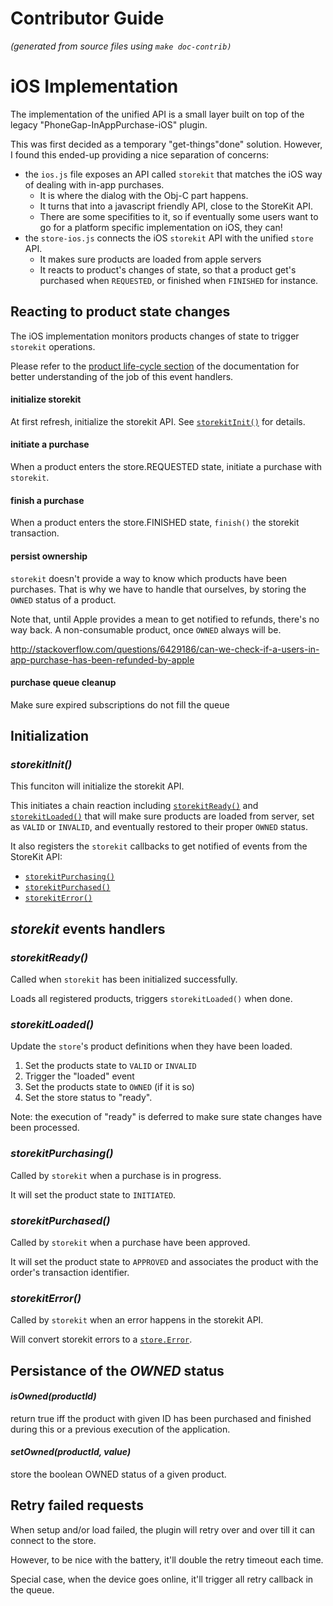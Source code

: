 # Contributor Guide

*(generated from source files using `make doc-contrib)`*

# iOS Implementation

The implementation of the unified API is a small layer
built on top of the legacy "PhoneGap-InAppPurchase-iOS" plugin.

This was first decided as a temporary "get-things"done" solution.
However, I found this ended-up providing a nice separation of concerns:

 - the `ios.js` file exposes an API called `storekit` that matches the
   iOS way of dealing with in-app purchases.
   - It is where the dialog with the Obj-C part happens.
   - It turns that into a javascript friendly API, close to the StoreKit API.
   - There are some specifities to it, so if eventually some users want
     to go for a platform specific implementation on iOS, they can!
 - the `store-ios.js` connects the iOS `storekit` API with the
   unified `store` API.
   - It makes sure products are loaded from apple servers
   - It reacts to product's changes of state, so that a product get's purchased
     when `REQUESTED`, or finished when `FINISHED` for instance.

## Reacting to product state changes

The iOS implementation monitors products changes of state to trigger
`storekit` operations.

Please refer to the [product life-cycle section](api.md#life-cycle) of the documentation
for better understanding of the job of this event handlers.
#### initialize storekit
At first refresh, initialize the storekit API. See [`storekitInit()`](#storekitInit) for details.

#### initiate a purchase

When a product enters the store.REQUESTED state, initiate a purchase with `storekit`.

#### finish a purchase
When a product enters the store.FINISHED state, `finish()` the storekit transaction.

#### persist ownership

`storekit` doesn't provide a way to know which products have been purchases.
That is why we have to handle that ourselves, by storing the `OWNED` status of a product.

Note that, until Apple provides a mean to get notified to refunds, there's no way back.
A non-consumable product, once `OWNED` always will be.

http://stackoverflow.com/questions/6429186/can-we-check-if-a-users-in-app-purchase-has-been-refunded-by-apple

#### purchase queue cleanup
Make sure expired subscriptions do not fill the queue

## Initialization

### <a name="storekitInit"></a> *storekitInit()*

This funciton will initialize the storekit API.

This initiates a chain reaction including [`storekitReady()`](#storekitReady) and [`storekitLoaded()`](#storekitLoaded)
that will make sure products are loaded from server, set as `VALID` or `INVALID`, and eventually restored
to their proper `OWNED` status.

It also registers the `storekit` callbacks to get notified of events from the StoreKit API:

 - [`storekitPurchasing()`](#storekitPurchasing)
 - [`storekitPurchased()`](#storekitPurchased)
 - [`storekitError()`](#storekitError)


## *storekit* events handlers

### <a name="storekitReady"></a> *storekitReady()*

Called when `storekit` has been initialized successfully.

Loads all registered products, triggers `storekitLoaded()` when done.

### <a name="storekitLoaded"></a> *storekitLoaded()*

Update the `store`'s product definitions when they have been loaded.

 1. Set the products state to `VALID` or `INVALID`
 2. Trigger the "loaded" event
 3. Set the products state to `OWNED` (if it is so)
 4. Set the store status to "ready".

Note: the execution of "ready" is deferred to make sure state
changes have been processed.
### <a name="storekitPurchasing"></a> *storekitPurchasing()*

Called by `storekit` when a purchase is in progress.

It will set the product state to `INITIATED`.

### <a name="storekitPurchased"></a> *storekitPurchased()*

Called by `storekit` when a purchase have been approved.

It will set the product state to `APPROVED` and associates the product
with the order's transaction identifier.

### <a name="storekitError"></a> *storekitError()*

Called by `storekit` when an error happens in the storekit API.

Will convert storekit errors to a [`store.Error`](api.md/#errors).


## Persistance of the *OWNED* status

#### *isOwned(productId)*
return true iff the product with given ID has been purchased and finished
during this or a previous execution of the application.
#### *setOwned(productId, value)*
store the boolean OWNED status of a given product.

## Retry failed requests
When setup and/or load failed, the plugin will retry over and over till it can connect
to the store.

However, to be nice with the battery, it'll double the retry timeout each time.

Special case, when the device goes online, it'll trigger all retry callback in the queue.
